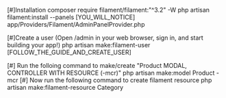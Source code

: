 <!-- FILAMENT SETUP WITH LARAVEL -->
[#]Installation
    composer require filament/filament:"^3.2" -W
    php artisan filament:install --panels
    [YOU_WILL_NOTICE] app/Providers/Filament/AdminPanelProvider.php

[#]Create a user (Open /admin in your web browser, sign in, and start building your app!)
    php artisan make:filament-user
    [FOLLOW_THE_GUIDE_AND_CREATE_USER]

<!-- WORKING WITH FILAMENT -->
[#] Run the folloing command to make/create "Product MODAL, CONTROLLER WITH RESOURCE (-mcr)"
    php artisan make:model Product -mcr
[#] Now run the following command to create filament resource
    php artisan make:filament-resource Category
